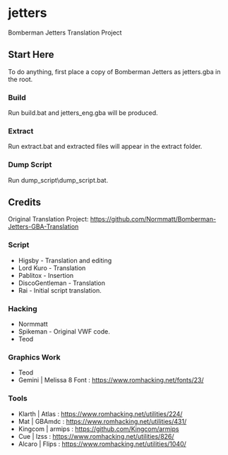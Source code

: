 # jetters
Bomberman Jetters Translation Project

## Start Here
To do anything, first place a copy of Bomberman Jetters as jetters.gba in the root.

### Build
Run build.bat and jetters_eng.gba will be produced.

### Extract
Run extract.bat and extracted files will appear in the extract folder.

### Dump Script
Run dump_script\dump_script.bat.

## Credits
Original Translation Project: https://github.com/Normmatt/Bomberman-Jetters-GBA-Translation

### Script
* Higsby - Translation and editing
* Lord Kuro - Translation
* Pablitox - Insertion
* DiscoGentleman - Translation
* Rai - Initial script translation.

### Hacking
* Normmatt
* Spikeman - Original VWF code.
* Teod

### Graphics Work
* Teod
* Gemini | Melissa 8 Font : https://www.romhacking.net/fonts/23/

### Tools
* Klarth | Atlas : https://www.romhacking.net/utilities/224/
* Mat | GBAmdc : https://www.romhacking.net/utilities/431/
* Kingcom | armips : https://github.com/Kingcom/armips
* Cue | lzss : https://www.romhacking.net/utilities/826/
* Alcaro | Flips : https://www.romhacking.net/utilities/1040/
